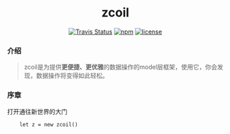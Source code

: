 <h1 align="center">zcoil</center></h3>

<p align="center">
  <a href="https://travis-ci.org/channg/zcoil"><img alt="Travis Status" src="https://img.shields.io/travis/channg/zcoil/master.svg?style=flat-square"></a>
  <a href="https://www.npmjs.com/package/zcoil"><img alt="npm" src="https://img.shields.io/npm/v/zcoil.svg?style=flat-square"></a>
  <a href="https://github.com/channg/zcoil/blob/master/LICENSE"><img alt="license" src="https://img.shields.io/github/license/channg/zcoil.svg?style=flat-square"></a>
</p>

<h3>介绍</h3>

>zcoil是为提供<strong>更便捷、更优雅</strong>的数据操作的model层框架，使用它，你会发现，数据操作将变得如此轻松。

<h3>序章</h3>
<p>打开通往新世界的大门</p>
 

```
	let z = new zcoil()
```
